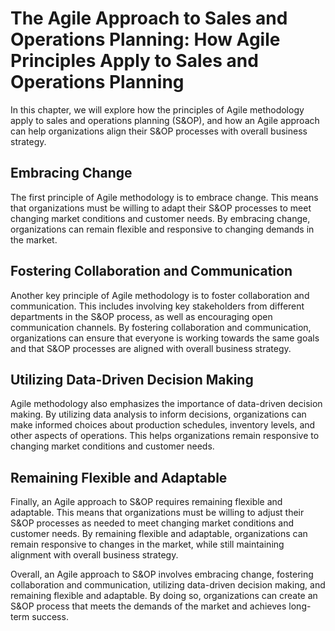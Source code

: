 The Agile Approach to Sales and Operations Planning: How Agile Principles Apply to Sales and Operations Planning
================================================================================================================

In this chapter, we will explore how the principles of Agile methodology apply to sales and operations planning (S\&OP), and how an Agile approach can help organizations align their S\&OP processes with overall business strategy.

Embracing Change
----------------

The first principle of Agile methodology is to embrace change. This means that organizations must be willing to adapt their S\&OP processes to meet changing market conditions and customer needs. By embracing change, organizations can remain flexible and responsive to changing demands in the market.

Fostering Collaboration and Communication
-----------------------------------------

Another key principle of Agile methodology is to foster collaboration and communication. This includes involving key stakeholders from different departments in the S\&OP process, as well as encouraging open communication channels. By fostering collaboration and communication, organizations can ensure that everyone is working towards the same goals and that S\&OP processes are aligned with overall business strategy.

Utilizing Data-Driven Decision Making
-------------------------------------

Agile methodology also emphasizes the importance of data-driven decision making. By utilizing data analysis to inform decisions, organizations can make informed choices about production schedules, inventory levels, and other aspects of operations. This helps organizations remain responsive to changing market conditions and customer needs.

Remaining Flexible and Adaptable
--------------------------------

Finally, an Agile approach to S\&OP requires remaining flexible and adaptable. This means that organizations must be willing to adjust their S\&OP processes as needed to meet changing market conditions and customer needs. By remaining flexible and adaptable, organizations can remain responsive to changes in the market, while still maintaining alignment with overall business strategy.

Overall, an Agile approach to S\&OP involves embracing change, fostering collaboration and communication, utilizing data-driven decision making, and remaining flexible and adaptable. By doing so, organizations can create an S\&OP process that meets the demands of the market and achieves long-term success.
